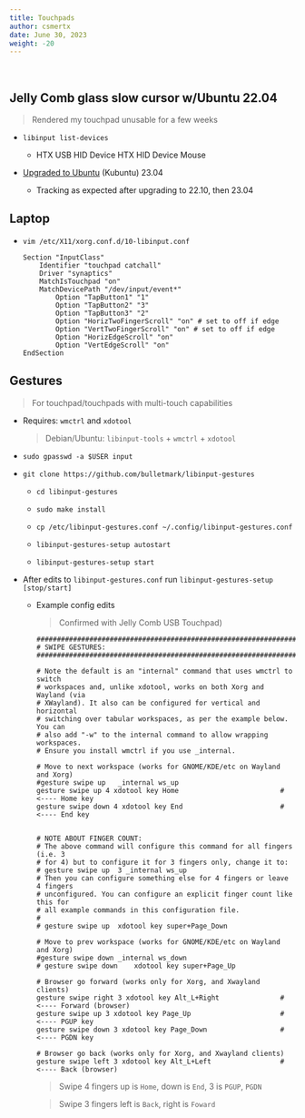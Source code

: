 ```yaml
---
title: Touchpads
author: csmertx
date: June 30, 2023
weight: -20
---
```


<br />

## Jelly Comb glass slow cursor w/Ubuntu 22.04

> Rendered my touchpad unusable for a few weeks

- ```libinput list-devices```

    - HTX USB HID Device HTX HID Device Mouse

- [Upgraded to Ubuntu](/Linux/Distros/ubuntu) (Kubuntu) 23.04

    - Tracking as expected after upgrading to 22.10, then 23.04

## Laptop

- ```vim /etc/X11/xorg.conf.d/10-libinput.conf```

    ```
    Section "InputClass"
        Identifier "touchpad catchall"
        Driver "synaptics"
        MatchIsTouchpad "on"
        MatchDevicePath "/dev/input/event*"
            Option "TapButton1" "1"
            Option "TapButton2" "3"
            Option "TapButton3" "2"
            Option "HorizTwoFingerScroll" "on" # set to off if edge
            Option "VertTwoFingerScroll" "on" # set to off if edge
            Option "HorizEdgeScroll" "on"
            Option "VertEdgeScroll" "on"
    EndSection
    ```

## Gestures

> For touchpad/touchpads with multi-touch capabilities

- Requires: ```wmctrl``` and ```xdotool``` 

    > Debian/Ubuntu: ```libinput-tools``` + ```wmctrl``` + ```xdotool``` 

- ```sudo gpasswd -a $USER input```

- ```git clone https://github.com/bulletmark/libinput-gestures```

    - ```cd libinput-gestures```

    - ```sudo make install```

    - ```cp /etc/libinput-gestures.conf ~/.config/libinput-gestures.conf```

    - ```libinput-gestures-setup autostart```

    - ```libinput-gestures-setup start```

- After edits to ```libinput-gestures.conf``` run ```libinput-gestures-setup [stop/start]```

    - Example config edits
    
        > Confirmed with Jelly Comb USB Touchpad)

        ```
        ###############################################################################
        # SWIPE GESTURES:
        ###############################################################################

        # Note the default is an "internal" command that uses wmctrl to switch
        # workspaces and, unlike xdotool, works on both Xorg and Wayland (via
        # XWayland). It also can be configured for vertical and horizontal
        # switching over tabular workspaces, as per the example below. You can
        # also add "-w" to the internal command to allow wrapping workspaces.
        # Ensure you install wmctrl if you use _internal.

        # Move to next workspace (works for GNOME/KDE/etc on Wayland and Xorg)
        #gesture swipe up	_internal ws_up 
        gesture swipe up 4 xdotool key Home                         # <---- Home key
        gesture swipe down 4 xdotool key End                        # <---- End key


        # NOTE ABOUT FINGER COUNT:
        # The above command will configure this command for all fingers (i.e. 3
        # for 4) but to configure it for 3 fingers only, change it to:
        # gesture swipe up	3 _internal ws_up
        # Then you can configure something else for 4 fingers or leave 4 fingers
        # unconfigured. You can configure an explicit finger count like this for
        # all example commands in this configuration file.
        #
        # gesture swipe up	xdotool key super+Page_Down

        # Move to prev workspace (works for GNOME/KDE/etc on Wayland and Xorg)
        #gesture swipe down	_internal ws_down
        # gesture swipe down	xdotool key super+Page_Up

        # Browser go forward (works only for Xorg, and Xwayland clients)
        gesture swipe right 3 xdotool key Alt_L+Right               # <---- Forward (browser)
        gesture swipe up 3 xdotool key Page_Up                      # <---- PGUP key
        gesture swipe down 3 xdotool key Page_Down                  # <---- PGDN key

        # Browser go back (works only for Xorg, and Xwayland clients)
        gesture swipe left 3 xdotool key Alt_L+Left                 # <---- Back (browser)
        ```

        > Swipe 4 fingers up is ```Home```, down is ```End```, 3 is ```PGUP```, ```PGDN```

        > Swipe 3 fingers left is ```Back```, right is ```Foward```
